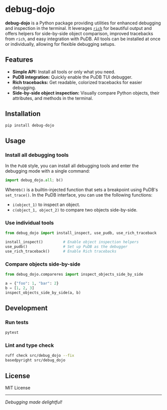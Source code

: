 # debug-dojo

**debug-dojo** is a Python package providing utilities for enhanced debugging and inspection in the terminal. It leverages [`rich`](https://github.com/Textualize/rich) for beautiful output and offers helpers for side-by-side object comparison, improved tracebacks from `rich`, and easy integration with PuDB. All tools can be installed at once or individually, allowing for flexible debugging setups.

## Features

- **Simple API:** Install all tools or only what you need.
- **PuDB integration:** Quickly enable the PuDB TUI debugger.
- **Rich tracebacks:** Get readable, colorized tracebacks for easier debugging.
- **Side-by-side object inspection:** Visually compare Python objects, their attributes, and methods in the terminal.

## Installation

```sh
pip install debug-dojo
```

## Usage

### Install all debugging tools

In the `PuDB` style, you can install all debugging tools and enter the debugging mode with a single command:

```python
import debug_dojo.all; b()
```

Where`b()` is a builtin-injected function that sets a breakpoint using PuDB's `set_trace()`.
In the PuDB interface, you can use the following functions:

- `i(object_1)` to inspect an object.
- `c(object_1, object_2)` to compare two objects side-by-side.


### Use individual tools

```python
from debug_dojo import install_inspect, use_pudb, use_rich_traceback

install_inspect()         # Enable object inspection helpers
use_pudb()                # Set up PuDB as the debugger
use_rich_traceback()      # Enable Rich tracebacks
```

### Compare objects side-by-side

```python
from debug_dojo.compareres import inspect_objects_side_by_side

a = {"foo": 1, "bar": 2}
b = [1, 2, 3]
inspect_objects_side_by_side(a, b)
```

## Development

### Run tests

```sh
pytest
```

### Lint and type check

```sh
ruff check src/debug_dojo --fix
basedpyright src/debug_dojo
```

## License

MIT License

---

*Debugging made delightful!*